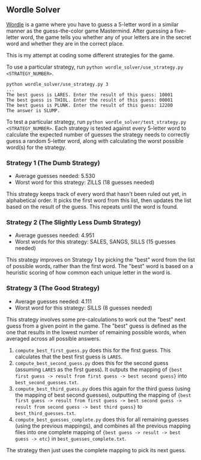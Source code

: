 ## Wordle Solver
  
[Wordle](https://www.powerlanguage.co.uk/wordle/) is a game where you have to guess a 5-letter word in a similar manner
as the guess-the-color game Mastermind. After guessing a five-letter word, the game tells you whether any of your
letters are in the secret word and whether they are in the correct place.

This is my attempt at coding some different strategies for the game.

To use a particular strategy, run `python wordle_solver/use_strategy.py <STRATEGY_NUMBER>`.

```
python wordle_solver/use_strategy.py 3
...
The best guess is LARES. Enter the result of this guess: 10001
The best guess is THIOL. Enter the result of this guess: 00001
The best guess is PLUNK. Enter the result of this guess: 12200
The answer is SLUMP.
```

To test a particular strategy, run `python wordle_solver/test_strategy.py <STRATEGY_NUMBER>`. Each strategy
is tested against every 5-letter word to calculate the expected number of guesses the strategy needs to correctly
guess a random 5-letter word, along with calculating the worst possible word(s) for the strategy.

### Strategy 1 (The Dumb Strategy)
  
* Average guesses needed: 5.530
* Worst word for this strategy: ZILLS (18 guesses needed)

This strategy keeps track of every word that hasn't been ruled out yet, in alphabetical order. It picks the first word
from this list, then updates the list based on the result of the guess. This repeats until the word is found.

### Strategy 2 (The Slightly Less Dumb Strategy)

* Average guesses needed: 4.951
* Worst words for this strategy: SALES, SANGS, SILLS (15 guesses needed)

This strategy improves on Strategy 1 by picking the "best" word from the list of possible words, rather than the first
word. The "best" word is based on a heuristic scoring of how common each unique letter in the word is.

### Strategy 3 (The Good Strategy)

* Average guesses needed: 4.111
* Worst word for this strategy: SILLS (8 guesses needed)

This strategy involves some pre-calculations to work out the "best" next guess from a given point in the game. The
"best" guess is defined as the one that results in the lowest number of remaining possible words, when averaged across
all possible answers.

1. `compute_best_first_guess.py` does this for the first guess. This calculates that the best first guess is `LARES`.
2. `compute_best_second_guess.py` does this for the second guess (assuming `LARES` as the first guess). It outputs
the mapping of `{best first guess -> result from first guess -> best second guess}` into `best_second_guesses.txt`.
3. `compute_best_third_guess.py` does this again for the third guess (using the mapping of best second guesses),
outputting the mapping of `{best first guess -> result from first guess -> best second guess -> result from second guess -> best third guess}`
to `best_third_guesses.txt`.
4. `compute_best_guesses_complete.py` does this for all remaining guesses (using the previous mappings), and combines
all the previous mapping files into one complete mapping of `{best guess -> result -> best guess -> etc}` in
`best_guesses_complete.txt`. 

The strategy then just uses the complete mapping to pick its next guess.
